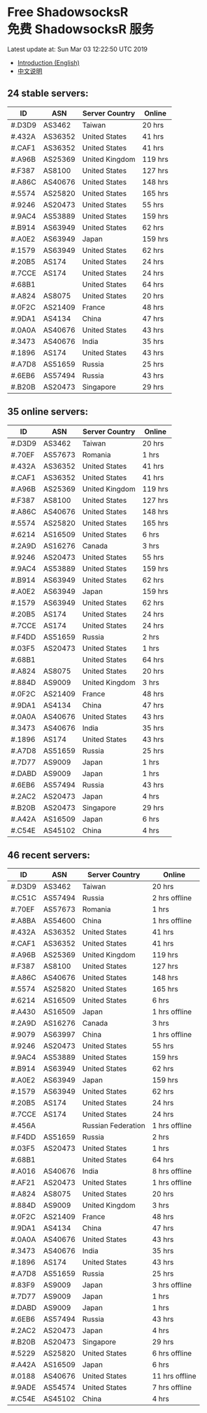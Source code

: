 # Free ShadowsocksR<br>免费 ShadowsocksR 服务

Latest update at: Sun Mar 03 12:22:50 UTC 2019

- [Introduction (English)](https://vision-network.readthedocs.io/en/latest/autossr/autossr.html)
- [中文说明](https://vision-network.readthedocs.io/zh_CN/latest/autossr/autossr.html)


## 24 stable servers:

| ID | ASN | Server Country | Online |
| ------ | ------ | ------ | ------ |
| #.D3D9 | AS3462 | Taiwan | 20 hrs |
| #.432A | AS36352 | United States | 41 hrs |
| #.CAF1 | AS36352 | United States | 41 hrs |
| #.A96B | AS25369 | United Kingdom | 119 hrs |
| #.F387 | AS8100 | United States | 127 hrs |
| #.A86C | AS40676 | United States | 148 hrs |
| #.5574 | AS25820 | United States | 165 hrs |
| #.9246 | AS20473 | United States | 55 hrs |
| #.9AC4 | AS53889 | United States | 159 hrs |
| #.B914 | AS63949 | United States | 62 hrs |
| #.A0E2 | AS63949 | Japan | 159 hrs |
| #.1579 | AS63949 | United States | 62 hrs |
| #.20B5 | AS174 | United States | 24 hrs |
| #.7CCE | AS174 | United States | 24 hrs |
| #.68B1 |  | United States | 64 hrs |
| #.A824 | AS8075 | United States | 20 hrs |
| #.0F2C | AS21409 | France | 48 hrs |
| #.9DA1 | AS4134 | China | 47 hrs |
| #.0A0A | AS40676 | United States | 43 hrs |
| #.3473 | AS40676 | India | 35 hrs |
| #.1896 | AS174 | United States | 43 hrs |
| #.A7D8 | AS51659 | Russia | 25 hrs |
| #.6EB6 | AS57494 | Russia | 43 hrs |
| #.B20B | AS20473 | Singapore | 29 hrs |

## 35 online servers:

| ID | ASN | Server Country | Online |
| ------ | ------ | ------ | ------ |
| #.D3D9 | AS3462 | Taiwan | 20 hrs |
| #.70EF | AS57673 | Romania | 1 hrs |
| #.432A | AS36352 | United States | 41 hrs |
| #.CAF1 | AS36352 | United States | 41 hrs |
| #.A96B | AS25369 | United Kingdom | 119 hrs |
| #.F387 | AS8100 | United States | 127 hrs |
| #.A86C | AS40676 | United States | 148 hrs |
| #.5574 | AS25820 | United States | 165 hrs |
| #.6214 | AS16509 | United States | 6 hrs |
| #.2A9D | AS16276 | Canada | 3 hrs |
| #.9246 | AS20473 | United States | 55 hrs |
| #.9AC4 | AS53889 | United States | 159 hrs |
| #.B914 | AS63949 | United States | 62 hrs |
| #.A0E2 | AS63949 | Japan | 159 hrs |
| #.1579 | AS63949 | United States | 62 hrs |
| #.20B5 | AS174 | United States | 24 hrs |
| #.7CCE | AS174 | United States | 24 hrs |
| #.F4DD | AS51659 | Russia | 2 hrs |
| #.03F5 | AS20473 | United States | 1 hrs |
| #.68B1 |  | United States | 64 hrs |
| #.A824 | AS8075 | United States | 20 hrs |
| #.884D | AS9009 | United Kingdom | 3 hrs |
| #.0F2C | AS21409 | France | 48 hrs |
| #.9DA1 | AS4134 | China | 47 hrs |
| #.0A0A | AS40676 | United States | 43 hrs |
| #.3473 | AS40676 | India | 35 hrs |
| #.1896 | AS174 | United States | 43 hrs |
| #.A7D8 | AS51659 | Russia | 25 hrs |
| #.7D77 | AS9009 | Japan | 1 hrs |
| #.DABD | AS9009 | Japan | 1 hrs |
| #.6EB6 | AS57494 | Russia | 43 hrs |
| #.2AC2 | AS20473 | Japan | 4 hrs |
| #.B20B | AS20473 | Singapore | 29 hrs |
| #.A42A | AS16509 | Japan | 6 hrs |
| #.C54E | AS45102 | China | 4 hrs |

## 46 recent servers:

| ID | ASN | Server Country | Online |
| ------ | ------ | ------ | ------ |
| #.D3D9 | AS3462 | Taiwan | 20 hrs |
| #.C51C | AS57494 | Russia | 2 hrs offline |
| #.70EF | AS57673 | Romania | 1 hrs |
| #.A8BA | AS54600 | China | 1 hrs offline |
| #.432A | AS36352 | United States | 41 hrs |
| #.CAF1 | AS36352 | United States | 41 hrs |
| #.A96B | AS25369 | United Kingdom | 119 hrs |
| #.F387 | AS8100 | United States | 127 hrs |
| #.A86C | AS40676 | United States | 148 hrs |
| #.5574 | AS25820 | United States | 165 hrs |
| #.6214 | AS16509 | United States | 6 hrs |
| #.A430 | AS16509 | Japan | 1 hrs offline |
| #.2A9D | AS16276 | Canada | 3 hrs |
| #.9079 | AS63997 | China | 1 hrs offline |
| #.9246 | AS20473 | United States | 55 hrs |
| #.9AC4 | AS53889 | United States | 159 hrs |
| #.B914 | AS63949 | United States | 62 hrs |
| #.A0E2 | AS63949 | Japan | 159 hrs |
| #.1579 | AS63949 | United States | 62 hrs |
| #.20B5 | AS174 | United States | 24 hrs |
| #.7CCE | AS174 | United States | 24 hrs |
| #.456A |  | Russian Federation | 1 hrs offline |
| #.F4DD | AS51659 | Russia | 2 hrs |
| #.03F5 | AS20473 | United States | 1 hrs |
| #.68B1 |  | United States | 64 hrs |
| #.A016 | AS40676 | India | 8 hrs offline |
| #.AF21 | AS20473 | United States | 1 hrs offline |
| #.A824 | AS8075 | United States | 20 hrs |
| #.884D | AS9009 | United Kingdom | 3 hrs |
| #.0F2C | AS21409 | France | 48 hrs |
| #.9DA1 | AS4134 | China | 47 hrs |
| #.0A0A | AS40676 | United States | 43 hrs |
| #.3473 | AS40676 | India | 35 hrs |
| #.1896 | AS174 | United States | 43 hrs |
| #.A7D8 | AS51659 | Russia | 25 hrs |
| #.83F9 | AS9009 | Japan | 3 hrs offline |
| #.7D77 | AS9009 | Japan | 1 hrs |
| #.DABD | AS9009 | Japan | 1 hrs |
| #.6EB6 | AS57494 | Russia | 43 hrs |
| #.2AC2 | AS20473 | Japan | 4 hrs |
| #.B20B | AS20473 | Singapore | 29 hrs |
| #.5229 | AS25820 | United States | 6 hrs offline |
| #.A42A | AS16509 | Japan | 6 hrs |
| #.0188 | AS40676 | United States | 11 hrs offline |
| #.9ADE | AS54574 | United States | 7 hrs offline |
| #.C54E | AS45102 | China | 4 hrs |


